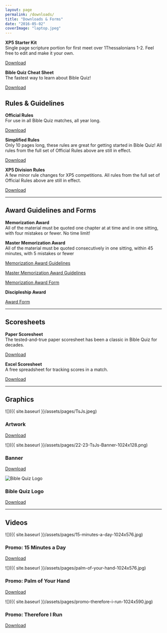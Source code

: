 ```yaml
---
layout: page
permalink: /downloads/
title: "Downloads & Forms"
date: "2016-05-02"
coverImage: "laptop.jpeg"
---
```


**XP5 Starter Kit**  
Single page scripture portion for first meet over 1Thessalonians 1-2. Feel free to edit and make it your own.

[Download](https://www.biblequiz.com/wp-content/uploads/2022/07/22-23_Starter.docx)

**Bible Quiz Cheat Sheet**  
The fastest way to learn about Bible Quiz!

[Download](https://www.biblequiz.com/wp-content/uploads/2021/08/BQ-Cheat-Sheet.pdf)

## Rules & Guidelines

**Official Rules**  
For use in all Bible Quiz matches, all year long.

[Download](https://www.biblequiz.com/wp-content/uploads/2022/05/22-23-BQ-Rules.pdf)

**Simplified Rules**  
Only 10 pages long, these rules are great for getting started in Bible Quiz! All rules from the full set of Official Rules above are still in effect.

[Download](https://youth.ag.org/-/media/Youth/Ministries/BQ-Content/Final-Simplified-Rules.pdf?la=en)

**XP5 Division Rules**  
A few minor rule changes for XP5 competitions. All rules from the full set of Official Rules above are still in effect.

[Download](https://www.biblequiz.com/wp-content/uploads/2022/07/XP5-Division-Rules-2022-2023.pdf)

* * *

## Award Guidelines and Forms

**Memorization Award**  
All of the material must be quoted one chapter at at time and in one sitting, with four mistakes or fewer. No time limit!

**Master Memorization Award**  
All of the material must be quoted consecutively in one sitting, within 45 minutes, with 5 mistakes or fewer

[Memorization Award Guidelines](https://www.biblequiz.com/wp-content/uploads/2022/08/22-23-Memorization-Award-Guidelines.pdf)

[Master Memorization Award Guidelines](https://www.biblequiz.com/wp-content/uploads/2022/07/22-23-Master-Memorization-Guidelines.pdf)

[Memorization Award Form](https://www.biblequiz.com/wp-content/uploads/2022/07/22-23-Memorization-Award-Form.pdf)

**Discipleship Award**  

[Award Form](https://www.biblequiz.com/wp-content/uploads/2022/07/DiscipleshipAward.pdf)

* * *

## Scoresheets

**Paper Scoresheet**  
The tested-and-true paper scoresheet has been a classic in Bible Quiz for decades.

[Download](https://www.biblequiz.com/wp-content/uploads/2016/05/free-paper-scoresheet.pdf)

**Excel Scoresheet**  
A free spreadsheet for tracking scores in a match.

[Download](https://www.biblequiz.com/wp-content/uploads/2016/05/free-excel-scoresheet-v34.xls)

* * *

## Graphics

![]({{ site.baseurl }}/assets/pages/TsJs.jpeg)

### Artwork

[Download](https://www.biblequiz.com/wp-content/uploads/2022/07/TsJs.jpeg)

![]({{ site.baseurl }}/assets/pages/22-23-TsJs-Banner-1024x128.png)

### Banner

[Download](https://www.biblequiz.com/wp-content/uploads/2022/07/TsJs.jpeg)

![Bible Quiz Logo](images/biblequizlogo-805x1024.jpg)

### Bible Quiz Logo

[Download](https://www.biblequiz.com/wp-content/uploads/2016/05/biblequizlogo.jpg)

* * *

## Videos

![]({{ site.baseurl }}/assets/pages/15-minutes-a-day-1024x576.jpg)

### Promo: 15 Minutes a Day

[Download](https://drive.google.com/file/d/1HqJsgHlyLT-G-0Ir32BzjMNs4AgjewtC/view?usp=sharing)

![]({{ site.baseurl }}/assets/pages/palm-of-your-hand-1024x576.jpg)

### Promo: Palm of Your Hand

[Download](https://drive.google.com/file/d/17Lg2J1CBuL66NuzUrwJCX2vSLZ2LbNDX/view?usp=sharing)

![]({{ site.baseurl }}/assets/pages/promo-therefore-i-run-1024x590.jpg)

### Promo: Therefore I Run

[Download](https://drive.google.com/open?id=1uU3XdXI2CAroXMdkgUNeHIbNQM5JbFk8)
